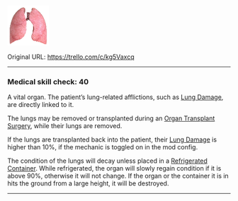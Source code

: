 ![lungs.png\|200](./Lung%20Transplant%20-%20Attachments/680729022cb8c121adf73bd4.png)

Original URL: https://trello.com/c/kg5Vaxcq

---

### Medical skill check: 40

A vital organ. The patient’s lung-related afflictions, such as [Lung Damage](../Lungs/Lung%20Damage.md), are directly linked to it.

The lungs may be removed or transplanted during an [Organ Transplant Surgery](../Procedures/Organ%20Transplant%20Surgery.md), while their lungs are removed.

If the lungs are transplanted back into the patient, their [Lung Damage](../Lungs/Lung%20Damage.md) is higher than 10%, if the mechanic is toggled on in the mod config.

The condition of the lungs will decay unless placed in a [Refrigerated Container](Refrigerated%20Container.md). While refrigerated, the organ will slowly regain condition if it is above 90%, otherwise it will not change. If the organ or the container it is in hits the ground from a large height, it will be destroyed.

---

